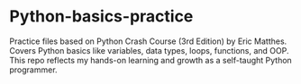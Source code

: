 # Python-basics-practice
Practice files based on Python Crash Course (3rd Edition) by Eric Matthes. Covers Python basics like variables, data types, loops, functions, and OOP. This repo reflects my hands-on learning and growth as a self-taught Python programmer.
